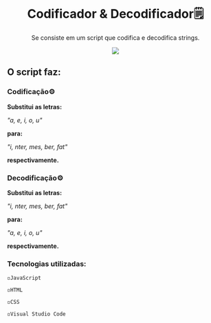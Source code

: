 <h1 align="center">Codificador & Decodificador🗒️</h1>
<p align="center">Se consiste em um script que codifica e decodifica strings.</p>


<div align="center">
<img src="x" />
</div>

<h2>O script faz:</h2>

<h3>Codificação⚙️</h3>

**Substitui as letras:**

*"a, e, i, o, u"*

**para:**

*"i, nter, mes, ber, fat"*

**respectivamente.**

<h3>Decodificação⚙️</h3>

**Substitui as letras:**

*"i, nter, mes, ber, fat"*

**para:**

*"a, e, i, o, u"*

**respectivamente.**

<h3>Tecnologias utilizadas:</h3>

`◽JavaScript`

`◽HTML`

`◽CSS`

`◽Visual Studio Code`
